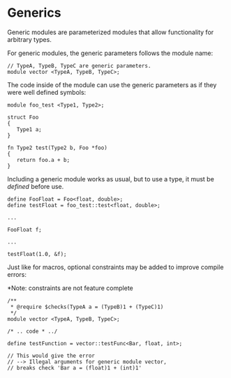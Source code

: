 # Generics

Generic modules are parameterized modules that allow functionality for arbitrary types.

For generic modules, the generic parameters follows the module name:

```
// TypeA, TypeB, TypeC are generic parameters.
module vector <TypeA, TypeB, TypeC>;
```

The code inside of the module can use the generic parameters as if they were well defined symbols:

```
module foo_test <Type1, Type2>;

struct Foo 
{
   Type1 a;
}

fn Type2 test(Type2 b, Foo *foo) 
{
   return foo.a + b;
}
```

Including a generic module works as usual, but to use a type, it must be *defined* before use.

```
define FooFloat = Foo<float, double>;
define testFloat = foo_test::test<float, double>;

...

FooFloat f;

...

testFloat(1.0, &f);

```

Just like for macros, optional constraints may be added to improve compile errors:

*Note: constraints are not feature complete 

```
/**
 * @require $checks(TypeA a = (TypeB)1 + (TypeC)1)
 */ 
module vector <TypeA, TypeB, TypeC>;

/* .. code * ../
```

```
define testFunction = vector::testFunc<Bar, float, int>;

// This would give the error 
// --> Illegal arguments for generic module vector, 
// breaks check 'Bar a = (float)1 + (int)1'
```

